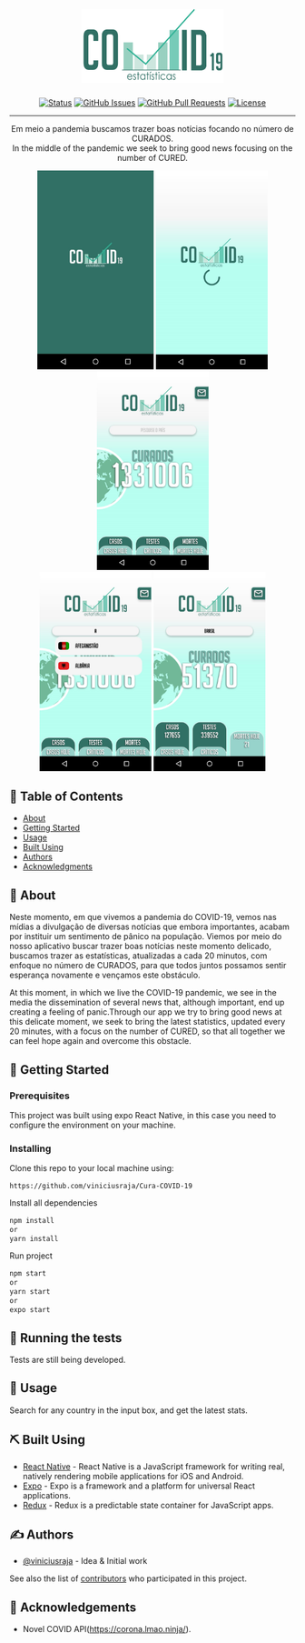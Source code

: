 <p align="center">
  <a href="" rel="noopener">
 <img width=250px height=130px src="./src/assets/images/Logo.png" alt="Project logo"></a>
</p>

<h3 align="center"></h3>

<div align="center">

[![Status](https://img.shields.io/badge/status-active-success.svg)]()
[![GitHub Issues](https://img.shields.io/github/issues/viniciusraja/Cura-COVID-19.svg)](https://github.com/viniciusraja/Cura-COVID-19/issues)
[![GitHub Pull Requests](https://img.shields.io/github/issues-pr/viniciusraja/Cura-COVID-19.svg)](https://github.com/viniciusraja/Cura-COVID-19/pulls)
[![License](https://img.shields.io/badge/license-MIT-blue.svg)](/LICENSE)

</div>

---

<p align="center"> Em meio a pandemia buscamos trazer boas notícias focando no número de CURADOS. 
    <br> 
    In the middle of the pandemic we seek to bring good news focusing on the number of CURED.
</p>

<p align="center">
  <a href="" rel="noopener">
 <img width=205px src="./readme/COVID-19 splashScreen.png" alt="Project logo"></a>
 <img width=197px src="./readme/COVID-19 loadingScreen.png" alt="Project logo"></a>
 <img width=197px src="./readme/COVID-19 initialScreen.png" alt="Project logo"></a></br>
 <img width=197px src="./readme/COVID-19 searchExample.png" alt="Project logo"></a>
 <img width=197px src="./readme/COVID-19 countryExample.png" alt="Project logo"></a>
</p>

## 📝 Table of Contents

- [About](#about)
- [Getting Started](#getting_started)
- [Usage](#usage)
- [Built Using](#built_using)
- [Authors](#authors)
- [Acknowledgments](#acknowledgement)

## 🧐 About <a name = "about"></a>

<p align="justify">

Neste momento, em que vivemos a pandemia do COVID-19, vemos nas mídias a divulgação de diversas notícias que embora importantes, acabam por instituir um sentimento de pânico na população. Viemos por meio do nosso aplicativo buscar trazer boas notícias neste momento delicado, buscamos trazer as estatísticas, atualizadas a cada 20 minutos, com enfoque no número de CURADOS, para que todos juntos possamos sentir esperança novamente e vençamos este obstáculo.

At this moment, in which we live the COVID-19 pandemic, we see in the media the dissemination of several news that, although important, end up creating a feeling of panic.Through our app we try to bring good news at this delicate moment, we seek to bring the latest statistics, updated every 20 minutes, with a focus on the number of CURED, so that all together we can feel hope again and overcome this obstacle.
</p>

## 🏁 Getting Started <a name = "getting_started"></a>


### Prerequisites

This project was built using expo React Native, in this case you need to configure the environment on your machine.

### Installing

Clone this repo to your local machine using:

```
https://github.com/viniciusraja/Cura-COVID-19

```

Install all dependencies

```
npm install
or
yarn install
```

Run project

```
npm start
or
yarn start
or
expo start
```


## 🔧 Running the tests <a name = "tests"></a>

Tests are still being developed.

## 🎈 Usage <a name="usage"></a>

Search for any country in the input box, and get the latest stats.

## ⛏️ Built Using <a name = "built_using"></a>

- [React Native](https://reactnative.dev/) - React Native is a JavaScript framework for writing real, natively rendering mobile applications for iOS and Android.
- [Expo](https://docs.expo.io/) - Expo is a framework and a platform for universal React applications.
- [Redux](https://redux.js.org/) - Redux is a predictable state container for JavaScript apps.

## ✍️ Authors <a name = "authors"></a>

- [@viniciusraja](https://github.com/viniciusraja) - Idea & Initial work

See also the list of [contributors](https://github.com/viniciusraja/Cura-COVID-19/contributors) who participated in this project.

## 🎉 Acknowledgements <a name = "acknowledgement"></a>

- Novel COVID API(https://corona.lmao.ninja/).
